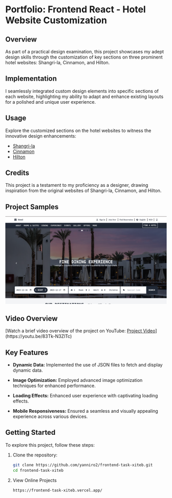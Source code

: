 # Portfolio: Frontend React - Hotel Website Customization

## Overview
As part of a practical design examination, this project showcases my adept design skills through the customization of key sections on three prominent hotel websites: Shangri-la, Cinnamon, and Hilton.

## Implementation
I seamlessly integrated custom design elements into specific sections of each website, highlighting my ability to adapt and enhance existing layouts for a polished and unique user experience.

## Usage
Explore the customized sections on the hotel websites to witness the innovative design enhancements:

- [Shangri-la](#) <!-- Replace # with the actual link -->
- [Cinnamon](#)
- [Hilton](#)

## Credits
This project is a testament to my proficiency as a designer, drawing inspiration from the original websites of Shangri-la, Cinnamon, and Hilton.

## Project Samples
![Project Sample Image 1](/images/image.png)

## Video Overview
[Watch a brief video overview of the project on YouTube: [Project Video]([https://youtu.be/83Tk-N3ZlTc](https://youtu.be/83Tk-N3ZlTc))](https://youtu.be/83Tk-N3ZlTc)


## Key Features

- **Dynamic Data:** Implemented the use of JSON files to fetch and display dynamic data.
  
- **Image Optimization:** Employed advanced image optimization techniques for enhanced performance.

- **Loading Effects:** Enhanced user experience with captivating loading effects.

- **Mobile Responsiveness:** Ensured a seamless and visually appealing experience across various devices.

## Getting Started

To explore this project, follow these steps:

1. Clone the repository:
   ```sh
   git clone https://github.com/yanniro2/frontend-task-xiteb.git
   cd frontend-task-xiteb

2. View Online Projects
   ```sh
   https://frontend-task-xiteb.vercel.app/
